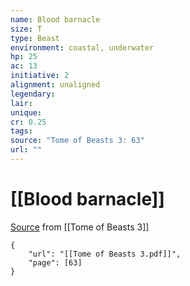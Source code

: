 ```yaml
---
name: Blood barnacle
size: T
type: Beast
environment: coastal, underwater
hp: 25
ac: 13
initiative: 2
alignment: unaligned
legendary: 
lair: 
unique: 
cr: 0.25
tags: 
source: "Tome of Beasts 3: 63"
url: ""
---
```

# [[Blood barnacle]]

[Source](zotero://open-pdf/library/items/BLGR9HVR?page=63) from [[Tome of Beasts 3]]

```pdf
{
	"url": "[[Tome of Beasts 3.pdf]]",
	"page": [63]
}
```

